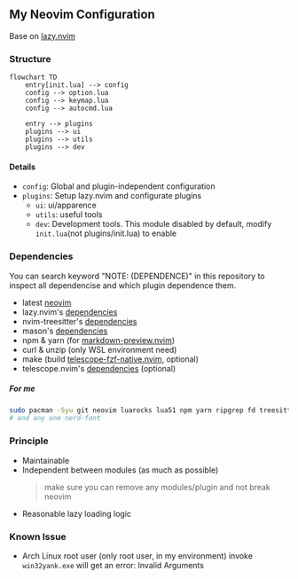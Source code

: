 ## My Neovim Configuration
Base on [lazy.nvim](https://lazy.folke.io/)

### Structure
``` mermaid
flowchart TD
    entry[init.lua] --> config
    config --> option.lua
    config --> keymap.lua
    config --> autocmd.lua

    entry --> plugins
    plugins --> ui
    plugins --> utils
    plugins --> dev
```
#### Details
- `config`: Global and plugin-independent configuration
- `plugins`: Setup lazy.nvim and configurate plugins
  - `ui`: ui/apparence
  - `utils`: useful tools
  - `dev`: Development tools. This module disabled by default, modify `init.lua`(not plugins/init.lua) to enable

### Dependencies
You can search keyword "NOTE: (DEPENDENCE)" in this repository to inspect all dependencise and which
plugin dependence them.

- latest [neovim](https://neovim.io/)
- lazy.nvim's [dependencies](https://lazy.folke.io/#%EF%B8%8F-requirements)
- nvim-treesitter's [dependencies](https://github.com/nvim-treesitter/nvim-treesitter?tab=readme-ov-file#requirements)
- mason's [dependencies](https://github.com/mason-org/mason.nvim?tab=readme-ov-file#requirements)
- npm & yarn (for [markdown-preview.nvim](https://github.com/iamcco/markdown-preview.nvim?tab=readme-ov-file#installation--usage))
- curl & unzip (only WSL environment need)
- make (build [telescope-fzf-native.nvim](https://github.com/nvim-telescope/telescope-fzf-native.nvim), optional)
- telescope.nvim's [dependencies](https://github.com/nvim-telescope/telescope.nvim?tab=readme-ov-file#getting-started) (optional)

##### For me
```zsh
sudo pacman -Syu git neovim luarocks lua51 npm yarn ripgrep fd treesitter
# and any one nerd-font
```

### Principle
- Maintainable
- Independent between modules (as much as possible)
  > make sure you can remove any modules/plugin and not break neovim
- Reasonable lazy loading logic

### Known Issue
- Arch Linux root user (only root user, in my environment) invoke `win32yank.exe` will get an error: Invalid Arguments
